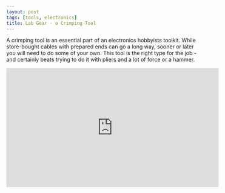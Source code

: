 ```yaml
---
layout: post
tags: [tools, electronics]
title: Lab Gear - a Crimping Tool
---
```

A crimping tool is an essential part of an electronics hobbyists toolkit. While 
store-bought cables with prepared ends can go a long way, sooner or later you 
will need to do some of your own. This tool is the right type for the job - 
and certainly beats trying to do it with pliers and a lot of force or a hammer.


<div class="embed-responsive embed-responsive-16by9">
<iframe width="560" height="315" src="http://www.youtube.com/watch?v=3l5YW73LN3M?rel=0" frameborder="0" allowfullscreen="True"></iframe>
</div> 
